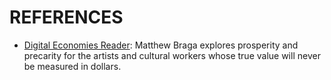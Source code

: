 # REFERENCES

- [Digital Economies Reader](https://www.holo.mg/dossiers/digital-economies-reader/): Matthew Braga explores prosperity and precarity for the artists and cultural workers whose true value will never be measured in dollars.
